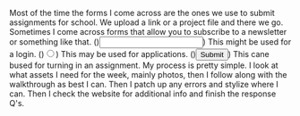 Most of the time the forms I come across are the ones we use to submit assignments for school. We upload a link or a project file and there we go. Sometimes I come across forms that allow you to subscribe to a newsletter or something like that.
()<input type="text" name="name" id="test-text" />) This might be used for a login. ()<input type="radio" name="level" value="Grad" />) This may be used for applications. ()<input type="submit" name="Upload" />) This cane bused for turning in an assignment.
My process is pretty simple. I look at what assets I need for the week, mainly photos, then I follow along with the walkthrough as best I can. Then I patch up any errors and stylize where I can. Then I check the website for additional info and finish the response Q's.
